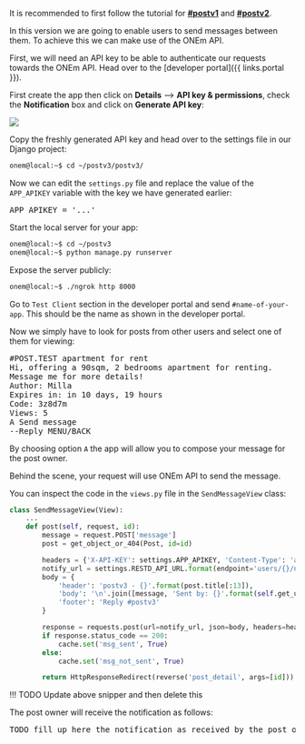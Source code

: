 It is recommended to first follow the tutorial for [**#postv1**](/use_case/postv1/) and [**#postv2**](/use_case/postv2/).

In this version we are going to enable users to send messages between them. To achieve this we can make use of the ONEm API.

First, we will need an API key to be able to authenticate our requests towards the ONEm API. Head over to the [developer portal]({{ links.portal }}).

First create the app then click on **Details** --> **API key & permissions**, check the **Notification** box and click on **Generate API key**:

![](/assets/api_key_screenshot.png)

Copy the freshly generated API key and head over to the settings file in our Django project:

```bash
onem@local:~$ cd ~/postv3/postv3/
```

Now we can edit the `settings.py` file and replace the value of the `APP_APIKEY` variable with the key we have generated earlier:

<pre>
APP_APIKEY = '...'
</pre>

Start the local server for your app:

```bash
onem@local:~$ cd ~/postv3
onem@local:~$ python manage.py runserver
```

Expose the server publicly:

```bash
onem@local:~$ ./ngrok http 8000
```

Go to `Test Client` section in the developer portal and send `#name-of-your-app`. This should be the name as shown in the developer portal.

Now we simply have to look for posts from other users and select one of them for viewing:

<pre>
#POST.TEST apartment for rent
Hi, offering a 90sqm, 2 bedrooms apartment for renting.
Message me for more details! 
Author: Milla 
Expires in: in 10 days, 19 hours
Code: 3z8d7m
Views: 5
A Send message
--Reply MENU/BACK
</pre>

By choosing option `A` the app will allow you to compose your message for the post owner.

Behind the scene, your request will use ONEm API to send the message.

You can inspect the code in the `views.py` file in the `SendMessageView` class:

```python
class SendMessageView(View):
    ...
    def post(self, request, id):
        message = request.POST['message']
        post = get_object_or_404(Post, id=id)

        headers = {'X-API-KEY': settings.APP_APIKEY, 'Content-Type': 'application/json'}
        notify_url = settings.RESTD_API_URL.format(endpoint='users/{}/notify').format(post.user.id)
        body = {
            'header': 'postv3 - {}'.format(post.title[:13]),
            'body': '\n'.join([message, 'Sent by: {}'.format(self.get_user().username)]),
            'footer': 'Reply #postv3'
        }

        response = requests.post(url=notify_url, json=body, headers=headers)
        if response.status_code == 200:
            cache.set('msg_sent', True)
        else:
            cache.set('msg_not_sent', True)

        return HttpResponseRedirect(reverse('post_detail', args=[id]))
```

!!! TODO
    Update above snipper and then delete this

The post owner will receive the notification as follows:

<pre>
TODO fill up here the notification as received by the post owner
</pre>
